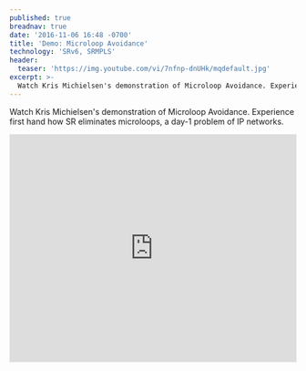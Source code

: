 ```yaml
---
published: true
breadnav: true
date: '2016-11-06 16:48 -0700'
title: 'Demo: Microloop Avoidance'
technology: 'SRv6, SRMPLS'
header:
  teaser: 'https://img.youtube.com/vi/7nfnp-dnUHk/mqdefault.jpg'
excerpt: >-
  Watch Kris Michielsen's demonstration of Microloop Avoidance. Experience first hand how SR eliminates microloops, a day-1 problem of IP networks.
---
```

Watch Kris Michielsen's demonstration of Microloop Avoidance. Experience first hand how SR eliminates microloops, a day-1 problem of IP networks.

<iframe width="100%" height="400px" src="https://www.youtube.com/embed/7nfnp-dnUHk" frameborder="0" allowfullscreen></iframe>